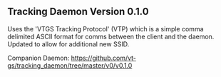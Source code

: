 ## Tracking Daemon Version 0.1.0

Uses the 'VTGS Tracking Protocol' (VTP) which is a simple comma delimited ASCII format for comms between the client and the daemon.  Updated to allow for additional new SSID.

Companion Daemon: https://github.com/vt-gs/tracking_daemon/tree/master/v0/v0.1.0


